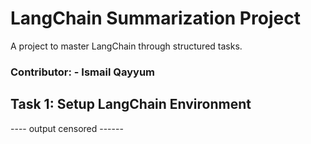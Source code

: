 # LangChain Summarization Project
A project to master LangChain through structured tasks.

### Contributor: - Ismail Qayyum

## Task 1: Setup LangChain Environment

---- output censored ------
